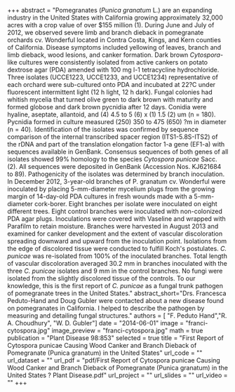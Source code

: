 +++
abstract = "Pomegranates (*Punica granatum* L.) are an expanding industry in the United States with California growing approximately 32,000 acres with a crop value of over $155 million (1). During June and July of 2012, we observed severe limb and branch dieback in pomegranate orchards cv. Wonderful located in Contra Costa, Kings, and Kern counties of California. Disease symptoms included yellowing of leaves, branch and limb dieback, wood lesions, and canker formation. Dark brown *Cytospora*-like cultures were consistently isolated from active cankers on potato dextrose agar (PDA) amended with 100 mg l-1 tetracycline hydrochloride. Three isolates (UCCE1223, UCCE1233, and UCCE1234) representative of each orchard were sub-cultured onto PDA and incubated at 22?C under fluorescent intermittent light (12 h light, 12 h dark). Fungal colonies had whitish mycelia that turned olive green to dark brown with maturity and formed globose and dark brown pycnidia after 12 days. Conidia were hyaline, aseptate, allantoid, and (4) 4.5 to 5 (6) x (1) 1.5 (2) um (n = 180). Pycnidia formed in culture measured (250) 350 to 475 (650) ?m in diameter (n = 40). Identification of the isolates was confirmed by sequence comparison of the internal transcribed spacer region (ITS1-5.8S-ITS2) of the rDNA and part of the translation elongation factor 1-a gene (EF1-a) with sequences available in GenBank. Consensus sequences of both genes of all isolates showed 99% homology to the species *Cytospora punicae* Sacc. (2). All sequences were deposited in GenBank (Accession Nos. KJ621684 to 89). Pathogenicity of the isolates was determined by branch inoculation. In December 2012, 3-year-old branches of P. granatum cv. Wonderful were inoculated by placing 5-mm-diameter mycelium plugs from the growing margin of 14-day-old PDA cultures in fresh wounds made with a 5-mm-diameter cork-borer. Eight branches per isolate were inoculated on eight different trees. Eight control branches were inoculated with non-colonized PDA agar plugs. Inoculations were covered with Vaseline and wrapped with Parafilm to retain moisture. Branches were harvested in August 2013 and examined for canker development and the extent of vascular discoloration spreading downward and upward from the inoculation point. Isolations from the edge of discolored tissue were conducted to fulfill Koch's postulates. *C. punicae* was re-isolated from 100% of the inoculated branches. Total length of vascular discoloration averaged 30.2 mm in branches inoculated with the three *C. punicae* isolates and 9 mm in the control branches. No fungi were isolated from the slightly discolored tissue of the controls. To our knowledge, this is the first report of *C. punicae* as a fungal trunk pathogen of pomegranate trees in the United States."
abstract_short="Drs. Francesca Peduto-Hand and Doug Gubler were contacted about a new disease found on pomegranates in California. I helped to describe the pathogen by measuring and detailing fungal structures."
authors = [ "F. Peduto Hand","R. A. Choudhury",  "W. D. Gubler"]
date = "2014-06-01"
image = "franci-cytospora.jpg"
image_preview = "franci-cytospora.jpg"
math = true
publication = "Plant Disease 98:853"
selected = true
title = "First Report of Cytospora punicae Causing Wood Canker and Branch Dieback of Pomegranate (Punica granatum) in the United States"
url_code = ""
url_dataset = ""
url_pdf = "pdf/First Report of Cytospora punicae Causing Wood Canker and Branch Dieback of Pomegranate (Punica granatum) in the United States ? Plant Disease.pdf"
url_project = ""
url_slides = ""
url_video = ""
+++